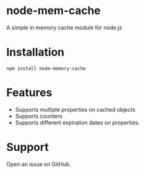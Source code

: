 # node-mem-cache

A simple in memory cache module for node.js

# Installation

`npm install node-memory-cache`

# Features

* Supports multiple properties on cached objects
* Supports counters
* Supports different expiration dates on properties.

# Support

Open an issue on GitHub.
